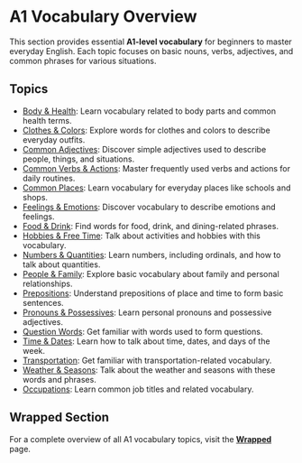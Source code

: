 # A1 Vocabulary Overview

This section provides essential **A1-level vocabulary** for beginners to master everyday English. Each topic focuses on basic nouns, verbs, adjectives, and common phrases for various situations.

## Topics

- [Body & Health](body_health.md): Learn vocabulary related to body parts and common health terms.
- [Clothes & Colors](clothes_colors.md): Explore words for clothes and colors to describe everyday outfits.
- [Common Adjectives](common_adjectives.md): Discover simple adjectives used to describe people, things, and situations.
- [Common Verbs & Actions](common_verbs_actions.md): Master frequently used verbs and actions for daily routines.
- [Common Places](common_places.md): Learn vocabulary for everyday places like schools and shops.
- [Feelings & Emotions](feelings_emotions.md): Discover vocabulary to describe emotions and feelings.
- [Food & Drink](food_drink.md): Find words for food, drink, and dining-related phrases.
- [Hobbies & Free Time](hobbies_free_time.md): Talk about activities and hobbies with this vocabulary.
- [Numbers & Quantities](numbers_quantities.md): Learn numbers, including ordinals, and how to talk about quantities.
- [People & Family](people_family.md): Explore basic vocabulary about family and personal relationships.
- [Prepositions](prepositions.md): Understand prepositions of place and time to form basic sentences.
- [Pronouns & Possessives](pronouns_possessives.md): Learn personal pronouns and possessive adjectives.
- [Question Words](question_words.md): Get familiar with words used to form questions.
- [Time & Dates](time_dates.md): Learn how to talk about time, dates, and days of the week.
- [Transportation](transportation.md): Get familiar with transportation-related vocabulary.
- [Weather & Seasons](weather_seasons.md): Talk about the weather and seasons with these words and phrases.
- [Occupations](occupations.md): Learn common job titles and related vocabulary.

## Wrapped Section

For a complete overview of all A1 vocabulary topics, visit the **[Wrapped](_wrapped.md)** page.
